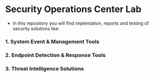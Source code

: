 # Security Operations Center Lab

- In this repository you will find implentation, reports and testing of security solutions like:

 ### 1. System Event & Management Tools 
 ### 2. Endpoint Detection & Response Tools
 ### 3. Threat Intelligence Solutions
